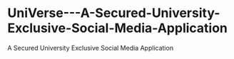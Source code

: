 # UniVerse---A-Secured-University-Exclusive-Social-Media-Application
A Secured University Exclusive Social Media  Application
